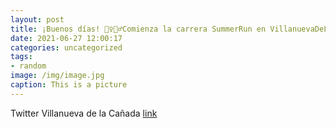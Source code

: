 ```yaml
---
layout: post
title: ¡Buenos días! 🏃‍♀️🏃‍♂️Comienza la carrera SummerRun en VillanuevaDeLaCañada. ¡A disfrutar de una estupenda jornada deportiva! ...
date: 2021-06-27 12:00:17
categories: uncategorized
tags:
- random
image: /img/image.jpg
caption: This is a picture
---
```

Twitter Villanueva de la Cañada [link](https://twitter.com/AytoVDLCanada/status/1409056511398121472)
